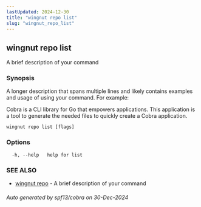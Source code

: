 ```yaml
---
lastUpdated: 2024-12-30
title: "wingnut repo list"
slug: "wingnut_repo_list"
---
```

## wingnut repo list

A brief description of your command

### Synopsis

A longer description that spans multiple lines and likely contains examples
and usage of using your command. For example:

Cobra is a CLI library for Go that empowers applications.
This application is a tool to generate the needed files
to quickly create a Cobra application.

```
wingnut repo list [flags]
```

### Options

```
  -h, --help   help for list
```

### SEE ALSO

* [wingnut repo](/cli/wingnut_repo/)	 - A brief description of your command

###### Auto generated by spf13/cobra on 30-Dec-2024
